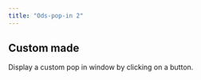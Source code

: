 ```yaml
---
title: "Ods-pop-in 2"
---
```



## Custom made

Display a custom pop in window by clicking on a button.
